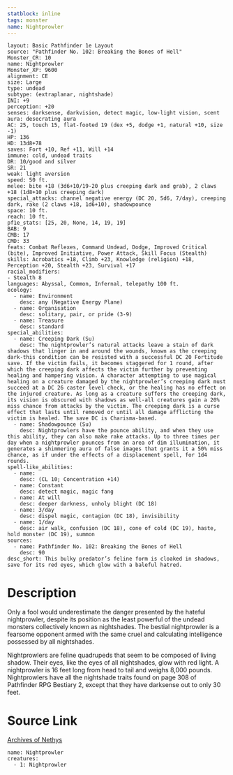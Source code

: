 ```yaml
---
statblock: inline
tags: monster
name: Nightprowler
---
```

```statblock
layout: Basic Pathfinder 1e Layout
source: "Pathfinder No. 102: Breaking the Bones of Hell"
Monster_CR: 10
name: Nightprowler
Monster_XP: 9600
alignment: CE
size: Large
type: undead
subtype: (extraplanar, nightshade)
INI: +9
perception: +20
senses: darksense, darkvision, detect magic, low-light vision, scent
aura: desecrating aura
AC: 25, touch 15, flat-footed 19 (dex +5, dodge +1, natural +10, size -1)
HP: 136
HD: 13d8+78
saves: Fort +10, Ref +11, Will +14
immune: cold, undead traits
DR: 10/good and silver
SR: 21
weak: light aversion
speed: 50 ft.
melee: bite +18 (3d6+10/19-20 plus creeping dark and grab), 2 claws +18 (1d8+10 plus creeping dark)
special_attacks: channel negative energy (DC 20, 5d6, 7/day), creeping dark, rake (2 claws +18, 1d6+10), shadowpounce
space: 10 ft.
reach: 10 ft.
pf1e_stats: [25, 20, None, 14, 19, 19]
BAB: 9
CMB: 17
CMD: 33
feats: Combat Reflexes, Command Undead, Dodge, Improved Critical (bite), Improved Initiative, Power Attack, Skill Focus (Stealth)
skills: Acrobatics +18, Climb +23, Knowledge (religion) +18, Perception +20, Stealth +23, Survival +17
racial_modifiers:
- Stealth 8
languages: Abyssal, Common, Infernal, telepathy 100 ft.
ecology:
  - name: Environment
    desc: any (Negative Energy Plane)
  - name: Organisation
    desc: solitary, pair, or pride (3-9)
  - name: Treasure
    desc: standard
special_abilities:
  - name: Creeping Dark (Su)
    desc: The nightprowler’s natural attacks leave a stain of dark shadows that linger in and around the wounds, known as the creeping dark-this condition can be resisted with a successful DC 20 Fortitude save. If the victim fails, it becomes staggered for 1 round, after which the creeping dark affects the victim further by preventing healing and hampering vision. A character attempting to use magical healing on a creature damaged by the nightprowler’s creeping dark must succeed at a DC 26 caster level check, or the healing has no effect on the injured creature. As long as a creature suffers the creeping dark, its vision is obscured with shadows as well-all creatures gain a 20% miss chance from attacks by the victim. The creeping dark is a curse effect that lasts until removed or until all damage afflicting the victim is healed. The save DC is Charisma-based.
  - name: Shadowpounce (Su)
    desc: Nightprowlers have the pounce ability, and when they use this ability, they can also make rake attacks. Up to three times per day when a nightprowler pounces from an area of dim illumination, it generates a shimmering aura of false images that grants it a 50% miss chance, as if under the effects of a displacement spell, for 1d4 rounds.
spell-like_abilities:
  - name:
    desc: (CL 10; Concentration +14)
  - name: Constant
    desc: detect magic, magic fang
  - name: At will
    desc: deeper darkness, unholy blight (DC 18)
  - name: 3/day
    desc: dispel magic, contagion (DC 18), invisibility
  - name: 1/day
    desc: air walk, confusion (DC 18), cone of cold (DC 19), haste, hold monster (DC 19), summon
sources:
  - name: Pathfinder No. 102: Breaking the Bones of Hell
    desc: 90
desc_short: This bulky predator’s feline form is cloaked in shadows, save for its red eyes, which glow with a baleful hatred.
```
# Description
Only a fool would underestimate the danger presented by the hateful nightprowler, despite its position as the least powerful of the undead monsters collectively known as nightshades. The bestial nightprowler is a fearsome opponent armed with the same cruel and calculating intelligence possessed by all nightshades.

Nightprowlers are feline quadrupeds that seem to be composed of living shadow. Their eyes, like the eyes of all nightshades, glow with red light. A nightprowler is 16 feet long from head to tail and weighs 8,000 pounds. Nightprowlers have all the nightshade traits found on page 308 of Pathfinder RPG Bestiary 2, except that they have darksense out to only 30 feet.
# Source Link
[Archives of Nethys](https://aonprd.com/MonsterDisplay.aspx?ItemName=Nightprowler)
```encounter-table
name: Nightprowler
creatures:
  - 1: Nightprowler
```
